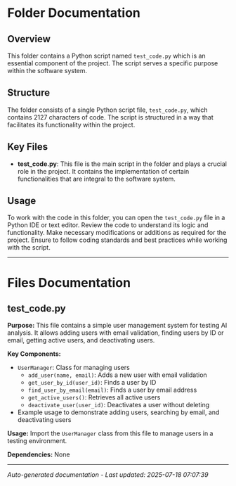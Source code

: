 # Folder Documentation

## Overview
This folder contains a Python script named `test_code.py` which is an essential component of the project. The script serves a specific purpose within the software system.

## Structure
The folder consists of a single Python script file, `test_code.py`, which contains 2127 characters of code. The script is structured in a way that facilitates its functionality within the project.

## Key Files
- **test_code.py**: This file is the main script in the folder and plays a crucial role in the project. It contains the implementation of certain functionalities that are integral to the software system.

## Usage
To work with the code in this folder, you can open the `test_code.py` file in a Python IDE or text editor. Review the code to understand its logic and functionality. Make necessary modifications or additions as required for the project. Ensure to follow coding standards and best practices while working with the script.

---

# Files Documentation

## test_code.py

**Purpose:** This file contains a simple user management system for testing AI analysis. It allows adding users with email validation, finding users by ID or email, getting active users, and deactivating users.

**Key Components:**
- `UserManager`: Class for managing users
  - `add_user(name, email)`: Adds a new user with email validation
  - `get_user_by_id(user_id)`: Finds a user by ID
  - `find_user_by_email(email)`: Finds a user by email address
  - `get_active_users()`: Retrieves all active users
  - `deactivate_user(user_id)`: Deactivates a user without deleting
- Example usage to demonstrate adding users, searching by email, and deactivating users

**Usage:** Import the `UserManager` class from this file to manage users in a testing environment.

**Dependencies:** None

---
*Auto-generated documentation - Last updated: 2025-07-18 07:07:39*

